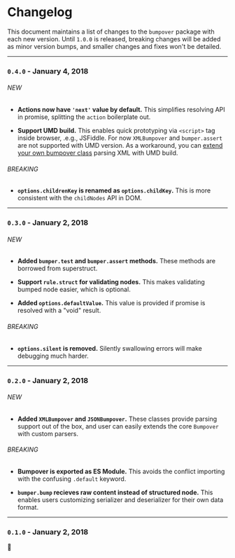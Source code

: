 # Changelog
This document maintains a list of changes to the `bumpover` package with each new version. Until `1.0.0` is released, breaking changes will be added as minor version bumps, and smaller changes and fixes won't be detailed.


---


### `0.4.0` - January 4, 2018

###### NEW
- **Actions now have `'next'` value by default.** This simplifies resolving API in promise, splitting the `action` boilerplate out.

- **Support UMD build.** This enables quick prototyping via `<script>` tag inside browser, .e.g., JSFiddle. For now `XMLBumpover` and `bumper.assert` are not supported with UMD version. As a workaround, you can [extend your own bumpover class](./docs/walkthrough.md#bumping-custom-data-format) parsing XML with UMD build.

###### BREAKING
- **`options.childrenKey` is renamed as `options.childKey`.** This is more consistent with the `childNodes` API in DOM.


---


### `0.3.0` - January 2, 2018

###### NEW
- **Added `bumper.test` and `bumper.assert` methods.** These methods are borrowed from superstruct.

- **Support `rule.struct` for validating nodes.** This makes validating bumped node easier, which is optional.

- **Added `options.defaultValue`.** This value is provided if promise is resolved with a "void" result.

###### BREAKING
- **`options.silent` is removed.** Silently swallowing errors will make debugging much harder.


---


### `0.2.0` - January 2, 2018

###### NEW
- **Added `XMLBumpover` and `JSONBumpover`.** These classes provide parsing support out of the box, and user can easily extends the core `Bumpover` with custom parsers.

###### BREAKING
- **Bumpover is exported as ES Module.** This avoids the conflict importing with the confusing `.default` keyword.

- **`bumper.bump` recieves raw content instead of structured node.** This enables users customizing serializer and deserializer for their own data format.


---


### `0.1.0` - January 2, 2018

🎉
